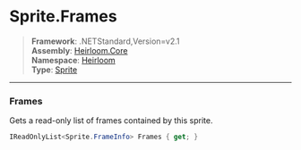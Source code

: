 # Sprite.Frames

> **Framework**: .NETStandard,Version=v2.1  
> **Assembly**: [Heirloom.Core][0]  
> **Namespace**: [Heirloom][0]  
> **Type**: [Sprite][1]  

--------------------------------------------------------------------------------

### Frames

Gets a read-only list of frames contained by this sprite.

```cs
IReadOnlyList<Sprite.FrameInfo> Frames { get; }
```

[0]: ../Heirloom.Core.md
[1]: Heirloom.Sprite.md
